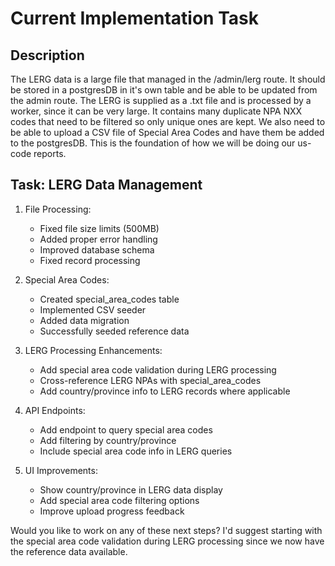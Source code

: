 # Current Implementation Task

## Description 
The LERG data is a large file that managed in the /admin/lerg route. It should be stored in a postgresDB in it's own table and be able to be updated from the admin route. 
The LERG is supplied as a .txt file and is processed by a worker, since it can be very large.
It contains many duplicate NPA NXX codes that need to be filtered so only unique ones are kept.
We also need to be able to upload a CSV file of Special Area Codes and have them be added to the postgresDB. 
This is the foundation of how we will be doing our us-code reports.

## Task: LERG Data Management

1. File Processing:

   - Fixed file size limits (500MB)
   - Added proper error handling
   - Improved database schema
   - Fixed record processing

2. Special Area Codes:
   - Created special_area_codes table
   - Implemented CSV seeder
   - Added data migration
   - Successfully seeded reference data

1. LERG Processing Enhancements:

   - Add special area code validation during LERG processing
   - Cross-reference LERG NPAs with special_area_codes
   - Add country/province info to LERG records where applicable

2. API Endpoints:

   - Add endpoint to query special area codes
   - Add filtering by country/province
   - Include special area code info in LERG queries

3. UI Improvements:
   - Show country/province in LERG data display
   - Add special area code filtering options
   - Improve upload progress feedback

Would you like to work on any of these next steps? I'd suggest starting with the special area code validation during LERG processing since we now have the reference data available.
